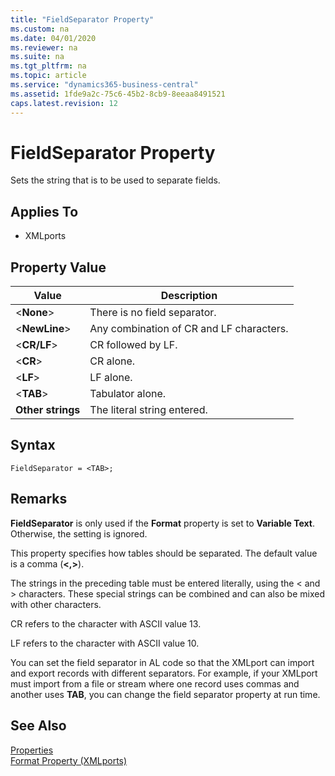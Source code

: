 ```yaml
---
title: "FieldSeparator Property"
ms.custom: na
ms.date: 04/01/2020
ms.reviewer: na
ms.suite: na
ms.tgt_pltfrm: na
ms.topic: article
ms.service: "dynamics365-business-central"
ms.assetid: 1fde9a2c-75c6-45b2-8cb9-8eeaa8491521
caps.latest.revision: 12
---
```


# FieldSeparator Property
Sets the string that is to be used to separate fields.  
  
## Applies To  
  
-   XMLports  
  
## Property Value  
  
|**Value**|**Description**|  
|---------------|---------------------|  
|<**None**>|There is no field separator.|  
|<**NewLine**>|Any combination of CR and LF characters.|  
|<**CR/LF**>|CR followed by LF.|  
|<**CR**>|CR alone.|  
|<**LF**>|LF alone.|  
|<**TAB**>|Tabulator alone.|  
|**Other strings**|The literal string entered.|  

## Syntax
```
FieldSeparator = <TAB>;
```
 
## Remarks  

**FieldSeparator** is only used if the **Format** property is set to **Variable Text**. Otherwise, the setting is ignored. 

 This property specifies how tables should be separated. The default value is a comma (**<,>**).  

 The strings in the preceding table must be entered literally, using the < and > characters. These special strings can be combined and can also be mixed with other characters.  
  
 CR refers to the character with ASCII value 13.  
  
 LF refers to the character with ASCII value 10.   
  
 You can set the field separator in AL code so that the XMLport can import and export records with different separators. For example, if your XMLport must import from a file or stream where one record uses commas and another uses **TAB**, you can change the field separator property at run time.  
  
## See Also  
 [Properties](devenv-properties.md)   
 [Format Property (XMLports)](devenv-format-xmlports-property.md)